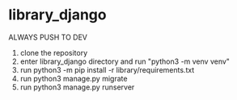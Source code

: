 # library_django

ALWAYS PUSH TO DEV

1. clone the repository
2. enter library_django directory and run "python3 -m venv venv"
3. run python3 -m pip install -r library/requirements.txt
4. run python3 manage.py migrate
5. run python3 manage.py runserver

